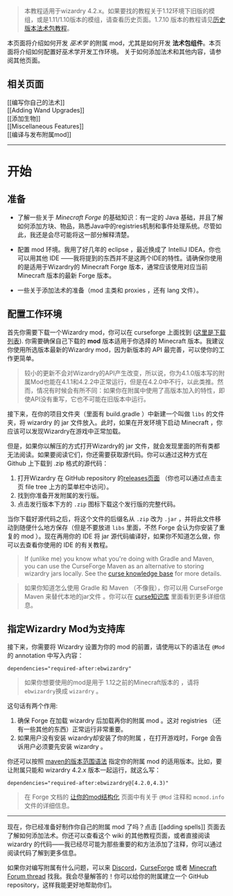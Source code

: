 
> 本教程适用于wizardry 4.2.x。如果要找的教程关于1.12环境下旧版的模组，或是1.11/1.10版本的模组，请查看历史页面。1.7.10 版本的教程请见[历史版本法术包教程](https://www.curseforge.com/minecraft/mc-mods/electroblobs-wizardry/pages/making-spell-packs)。  

本页面将介绍如何开发 _巫术学_ 的附属 mod，尤其是如何开发 **法术包组件**。本页面将介绍如何配置好巫术学开发工作环境。 关于如何添加法术和其他内容，请参阅其他页面。  

## 相关页面  

[[编写你自己的法术]]  
[[Adding Wand Upgrades]]  
[[添加生物]]  
[[Miscellaneous Features]]  
[[编译与发布附属mod]]

---
# 开始  

## 准备  

- 了解一些关于 _Minecraft Forge_ 的基础知识：有一定的 Java 基础，并且了解如何添加方块、物品，熟悉Java中的registries机制和事件处理系统。尽管如此，我还是会尽可能将这一部分解释清楚。      

- 配置 mod 环境。我用了好几年的 eclipse ，最近换成了 IntelliJ IDEA，你也可以用其他 IDE ——我将提到的东西并不是这两个IDE的特性。请确保你使用的是适用于Wizardry的 Minecraft Forge 版本，通常应该使用对应当前 Minecraft 版本的最新 Forge 版本。    

- 一些关于添加法术的准备（mod 主类和 proxies ，还有 lang 文件）。    

## 配置工作环境  

首先你需要下载一个Wizardry mod，你可以在 curseforge 上面找到 ([这里是下载列表](https://www.curseforge.com/minecraft/mc-mods/electroblobs-wizardry/files)). 你需要确保自己下载的 **mod** 版本适用于你选择的 Minecraft 版本。我建议你使用所选版本最新的Wizardry mod，因为新版本的 API 最完善，可以使你的工作更简单。  

> 较小的更新不会对Wizardry的API产生改变，所以说，你为4.1.0版本写的附属Mod也能在4.1.1和4.2.2中正常运行，但是在4.2.0中不行，以此类推。然而，情况有时候会有所不同：如果你在附属中使用了高版本加入的特性，即使API没有重写，它也不可能在旧版本中运行。  

接下来，在你的项目文件夹（里面有 build.gradle ）中新建一个叫做 `libs` 的文件夹，将 wizardry 的 jar 文件放入。此时，如果在开发环境下启动 Minecraft ，你应该可以发现Wizardry在游戏中正常加载。  

但是，如果你以解压的方式打开Wizardry的 jar 文件，就会发现里面的所有类都无法阅读。如果要阅读它们，你还需要获取源代码。你可以通过这种方式在 Github 上下载到 .zip 格式的源代码：  

1. 打开Wizardry 在 GitHub repository 的[releases页面](https://github.com/Electroblob77/Wizardry/releases) （你也可以通过点击主页 file tree 上方的菜单栏中访问）。
2. 找到你准备开发附属的发行版。
3. 点击发行版本下方的 `.zip` 图标下载这个发行版的完整代码。

当你下载好源代码之后，将这个文件的后缀名从 `.zip` 改为 `.jar` ，并将此文件移动到随便什么地方保存（但是不要放进 `libs` 里面，不然 Forge 会认为你安装了重复的 mod ）。现在再用你的 IDE 将 jar 源代码编译好，如果你不知道怎么做，你可以去查看你使用的 IDE 的有关教程。

> If (unlike me) you know what you're doing with Gradle and Maven, you can use the CurseForge Maven as an alternative to storing wizardry jars locally. See the [curse knowledge base](https://authors.curseforge.com/knowledge-base/projects/529-api) for more details.

> 如果你知道怎么使用 Gradle 和 Maven （不像我），你可以用 CurseForge Maven 来替代本地的jar文件 。你可以在 [curse知识库](https://authors.curseforge.com/knowledge-base/projects/529-api) 里面看到更多详细信息。

## 指定Wizardry Mod为支持库

接下来，你需要将 Wizardry 设置为你的 mod 的前置，请使用以下的语法在 `@Mod`的 annotation 中写入内容：  

`dependencies="required-after:ebwizardry"`  

> 如果你想要使用的mod是用于 1.12之前的Minecraft版本的 ，请将 `ebwizardry`换成 `wizardry` 。  

这句话有两个作用:

1. 确保 Forge 在加载 wizardry 后加载再你的附属 mod 。这对 registries （还有一些其他的东西）正常运行非常重要。  
2. 如果用户没有安装 wizardry却安装了你的附属 ，在打开游戏时，Forge 会告诉用户必须要先安装 wizardry 。  

你还可以按照 [maven的版本范围语法](https://maven.apache.org/enforcer/enforcer-rules/versionRanges.html) 指定你的附属 mod 的适用版本。比如，要让附属只能和 wizardry 4.2.x 版本一起运行，就这么写：  

`dependencies="required-after:ebwizardry@[4.2.0,4.3)"`

> 在 Forge 文档的 [让你的mod结构化](https://mcforge.readthedocs.io/en/latest/gettingstarted/structuring/) 页面中有关于 `@Mod` 注释和 `mcmod.info` 文件的详细信息。  

---

现在，你已经准备好制作你自己的附属 mod 了吗？点击 [[adding spells]] 页面去了解如何添加法术。你还可以查看这个 wiki 的其他教程页面，或者直接阅读 wizardry 的代码——我已经尽可能为那些重要的和方法添加了注释，你可以通过阅读代码了解到更多信息。  


如果你对编写附属有什么问题，可以来 [Discord](https://discord.gg/MTmMzMv)，[CurseForge](https://minecraft.curseforge.com/projects/electroblobs-wizardry) 或者 [Minecraft Forum thread](http://www.minecraftforum.net/forums/mapping-and-modding-java-edition/minecraft-mods/2818029-electroblobs-wizardry-the-expandable-rpg-magic-mod) 找我。我会尽量解答的！你可以给你的附属建立一个 GitHub repository，这样我能更好地帮助你们。
